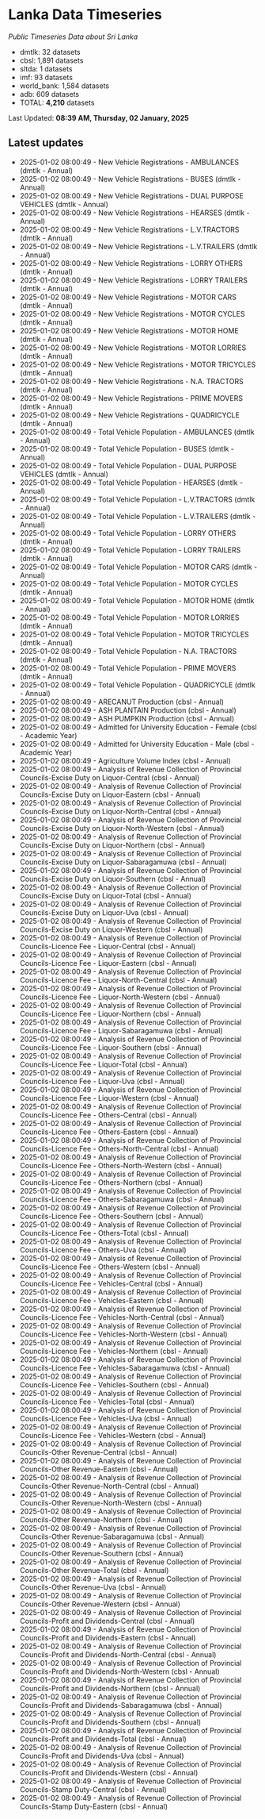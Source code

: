 # Lanka Data Timeseries
*Public Timeseries Data about Sri Lanka*

* dmtlk: 32 datasets
* cbsl: 1,891 datasets
* sltda: 1 datasets
* imf: 93 datasets
* world_bank: 1,584 datasets
* adb: 609 datasets
* TOTAL: **4,210** datasets

Last Updated: **08:39 AM, Thursday, 02 January, 2025**

## Latest updates

* 2025-01-02 08:00:49 - New Vehicle Registrations - AMBULANCES (dmtlk - Annual)
* 2025-01-02 08:00:49 - New Vehicle Registrations - BUSES (dmtlk - Annual)
* 2025-01-02 08:00:49 - New Vehicle Registrations - DUAL PURPOSE VEHICLES (dmtlk - Annual)
* 2025-01-02 08:00:49 - New Vehicle Registrations - HEARSES (dmtlk - Annual)
* 2025-01-02 08:00:49 - New Vehicle Registrations - L.V.TRACTORS (dmtlk - Annual)
* 2025-01-02 08:00:49 - New Vehicle Registrations - L.V.TRAILERS (dmtlk - Annual)
* 2025-01-02 08:00:49 - New Vehicle Registrations - LORRY OTHERS (dmtlk - Annual)
* 2025-01-02 08:00:49 - New Vehicle Registrations - LORRY TRAILERS (dmtlk - Annual)
* 2025-01-02 08:00:49 - New Vehicle Registrations - MOTOR CARS (dmtlk - Annual)
* 2025-01-02 08:00:49 - New Vehicle Registrations - MOTOR CYCLES (dmtlk - Annual)
* 2025-01-02 08:00:49 - New Vehicle Registrations - MOTOR HOME (dmtlk - Annual)
* 2025-01-02 08:00:49 - New Vehicle Registrations - MOTOR LORRIES (dmtlk - Annual)
* 2025-01-02 08:00:49 - New Vehicle Registrations - MOTOR TRICYCLES (dmtlk - Annual)
* 2025-01-02 08:00:49 - New Vehicle Registrations - N.A. TRACTORS (dmtlk - Annual)
* 2025-01-02 08:00:49 - New Vehicle Registrations - PRIME MOVERS (dmtlk - Annual)
* 2025-01-02 08:00:49 - New Vehicle Registrations - QUADRICYCLE (dmtlk - Annual)
* 2025-01-02 08:00:49 - Total Vehicle Population - AMBULANCES (dmtlk - Annual)
* 2025-01-02 08:00:49 - Total Vehicle Population - BUSES (dmtlk - Annual)
* 2025-01-02 08:00:49 - Total Vehicle Population - DUAL PURPOSE VEHICLES (dmtlk - Annual)
* 2025-01-02 08:00:49 - Total Vehicle Population - HEARSES (dmtlk - Annual)
* 2025-01-02 08:00:49 - Total Vehicle Population - L.V.TRACTORS (dmtlk - Annual)
* 2025-01-02 08:00:49 - Total Vehicle Population - L.V.TRAILERS (dmtlk - Annual)
* 2025-01-02 08:00:49 - Total Vehicle Population - LORRY OTHERS (dmtlk - Annual)
* 2025-01-02 08:00:49 - Total Vehicle Population - LORRY TRAILERS (dmtlk - Annual)
* 2025-01-02 08:00:49 - Total Vehicle Population - MOTOR CARS (dmtlk - Annual)
* 2025-01-02 08:00:49 - Total Vehicle Population - MOTOR CYCLES (dmtlk - Annual)
* 2025-01-02 08:00:49 - Total Vehicle Population - MOTOR HOME (dmtlk - Annual)
* 2025-01-02 08:00:49 - Total Vehicle Population - MOTOR LORRIES (dmtlk - Annual)
* 2025-01-02 08:00:49 - Total Vehicle Population - MOTOR TRICYCLES (dmtlk - Annual)
* 2025-01-02 08:00:49 - Total Vehicle Population - N.A. TRACTORS (dmtlk - Annual)
* 2025-01-02 08:00:49 - Total Vehicle Population - PRIME MOVERS (dmtlk - Annual)
* 2025-01-02 08:00:49 - Total Vehicle Population - QUADRICYCLE (dmtlk - Annual)
* 2025-01-02 08:00:49 - ARECANUT Production (cbsl - Annual)
* 2025-01-02 08:00:49 - ASH PLANTAIN Production (cbsl - Annual)
* 2025-01-02 08:00:49 - ASH PUMPKIN Production (cbsl - Annual)
* 2025-01-02 08:00:49 - Admitted for University Education - Female (cbsl - Academic Year)
* 2025-01-02 08:00:49 - Admitted for University Education - Male (cbsl - Academic Year)
* 2025-01-02 08:00:49 - Agriculture Volume Index (cbsl - Annual)
* 2025-01-02 08:00:49 - Analysis of Revenue Collection of Provincial Councils-Excise Duty on Liquor-Central (cbsl - Annual)
* 2025-01-02 08:00:49 - Analysis of Revenue Collection of Provincial Councils-Excise Duty on Liquor-Eastern (cbsl - Annual)
* 2025-01-02 08:00:49 - Analysis of Revenue Collection of Provincial Councils-Excise Duty on Liquor-North-Central (cbsl - Annual)
* 2025-01-02 08:00:49 - Analysis of Revenue Collection of Provincial Councils-Excise Duty on Liquor-North-Western (cbsl - Annual)
* 2025-01-02 08:00:49 - Analysis of Revenue Collection of Provincial Councils-Excise Duty on Liquor-Northern (cbsl - Annual)
* 2025-01-02 08:00:49 - Analysis of Revenue Collection of Provincial Councils-Excise Duty on Liquor-Sabaragamuwa (cbsl - Annual)
* 2025-01-02 08:00:49 - Analysis of Revenue Collection of Provincial Councils-Excise Duty on Liquor-Southern (cbsl - Annual)
* 2025-01-02 08:00:49 - Analysis of Revenue Collection of Provincial Councils-Excise Duty on Liquor-Total (cbsl - Annual)
* 2025-01-02 08:00:49 - Analysis of Revenue Collection of Provincial Councils-Excise Duty on Liquor-Uva (cbsl - Annual)
* 2025-01-02 08:00:49 - Analysis of Revenue Collection of Provincial Councils-Excise Duty on Liquor-Western (cbsl - Annual)
* 2025-01-02 08:00:49 - Analysis of Revenue Collection of Provincial Councils-Licence Fee - Liquor-Central (cbsl - Annual)
* 2025-01-02 08:00:49 - Analysis of Revenue Collection of Provincial Councils-Licence Fee - Liquor-Eastern (cbsl - Annual)
* 2025-01-02 08:00:49 - Analysis of Revenue Collection of Provincial Councils-Licence Fee - Liquor-North-Central (cbsl - Annual)
* 2025-01-02 08:00:49 - Analysis of Revenue Collection of Provincial Councils-Licence Fee - Liquor-North-Western (cbsl - Annual)
* 2025-01-02 08:00:49 - Analysis of Revenue Collection of Provincial Councils-Licence Fee - Liquor-Northern (cbsl - Annual)
* 2025-01-02 08:00:49 - Analysis of Revenue Collection of Provincial Councils-Licence Fee - Liquor-Sabaragamuwa (cbsl - Annual)
* 2025-01-02 08:00:49 - Analysis of Revenue Collection of Provincial Councils-Licence Fee - Liquor-Southern (cbsl - Annual)
* 2025-01-02 08:00:49 - Analysis of Revenue Collection of Provincial Councils-Licence Fee - Liquor-Total (cbsl - Annual)
* 2025-01-02 08:00:49 - Analysis of Revenue Collection of Provincial Councils-Licence Fee - Liquor-Uva (cbsl - Annual)
* 2025-01-02 08:00:49 - Analysis of Revenue Collection of Provincial Councils-Licence Fee - Liquor-Western (cbsl - Annual)
* 2025-01-02 08:00:49 - Analysis of Revenue Collection of Provincial Councils-Licence Fee - Others-Central (cbsl - Annual)
* 2025-01-02 08:00:49 - Analysis of Revenue Collection of Provincial Councils-Licence Fee - Others-Eastern (cbsl - Annual)
* 2025-01-02 08:00:49 - Analysis of Revenue Collection of Provincial Councils-Licence Fee - Others-North-Central (cbsl - Annual)
* 2025-01-02 08:00:49 - Analysis of Revenue Collection of Provincial Councils-Licence Fee - Others-North-Western (cbsl - Annual)
* 2025-01-02 08:00:49 - Analysis of Revenue Collection of Provincial Councils-Licence Fee - Others-Northern (cbsl - Annual)
* 2025-01-02 08:00:49 - Analysis of Revenue Collection of Provincial Councils-Licence Fee - Others-Sabaragamuwa (cbsl - Annual)
* 2025-01-02 08:00:49 - Analysis of Revenue Collection of Provincial Councils-Licence Fee - Others-Southern (cbsl - Annual)
* 2025-01-02 08:00:49 - Analysis of Revenue Collection of Provincial Councils-Licence Fee - Others-Total (cbsl - Annual)
* 2025-01-02 08:00:49 - Analysis of Revenue Collection of Provincial Councils-Licence Fee - Others-Uva (cbsl - Annual)
* 2025-01-02 08:00:49 - Analysis of Revenue Collection of Provincial Councils-Licence Fee - Others-Western (cbsl - Annual)
* 2025-01-02 08:00:49 - Analysis of Revenue Collection of Provincial Councils-Licence Fee - Vehicles-Central (cbsl - Annual)
* 2025-01-02 08:00:49 - Analysis of Revenue Collection of Provincial Councils-Licence Fee - Vehicles-Eastern (cbsl - Annual)
* 2025-01-02 08:00:49 - Analysis of Revenue Collection of Provincial Councils-Licence Fee - Vehicles-North-Central (cbsl - Annual)
* 2025-01-02 08:00:49 - Analysis of Revenue Collection of Provincial Councils-Licence Fee - Vehicles-North-Western (cbsl - Annual)
* 2025-01-02 08:00:49 - Analysis of Revenue Collection of Provincial Councils-Licence Fee - Vehicles-Northern (cbsl - Annual)
* 2025-01-02 08:00:49 - Analysis of Revenue Collection of Provincial Councils-Licence Fee - Vehicles-Sabaragamuwa (cbsl - Annual)
* 2025-01-02 08:00:49 - Analysis of Revenue Collection of Provincial Councils-Licence Fee - Vehicles-Southern (cbsl - Annual)
* 2025-01-02 08:00:49 - Analysis of Revenue Collection of Provincial Councils-Licence Fee - Vehicles-Total (cbsl - Annual)
* 2025-01-02 08:00:49 - Analysis of Revenue Collection of Provincial Councils-Licence Fee - Vehicles-Uva (cbsl - Annual)
* 2025-01-02 08:00:49 - Analysis of Revenue Collection of Provincial Councils-Licence Fee - Vehicles-Western (cbsl - Annual)
* 2025-01-02 08:00:49 - Analysis of Revenue Collection of Provincial Councils-Other Revenue-Central (cbsl - Annual)
* 2025-01-02 08:00:49 - Analysis of Revenue Collection of Provincial Councils-Other Revenue-Eastern (cbsl - Annual)
* 2025-01-02 08:00:49 - Analysis of Revenue Collection of Provincial Councils-Other Revenue-North-Central (cbsl - Annual)
* 2025-01-02 08:00:49 - Analysis of Revenue Collection of Provincial Councils-Other Revenue-North-Western (cbsl - Annual)
* 2025-01-02 08:00:49 - Analysis of Revenue Collection of Provincial Councils-Other Revenue-Northern (cbsl - Annual)
* 2025-01-02 08:00:49 - Analysis of Revenue Collection of Provincial Councils-Other Revenue-Sabaragamuwa (cbsl - Annual)
* 2025-01-02 08:00:49 - Analysis of Revenue Collection of Provincial Councils-Other Revenue-Southern (cbsl - Annual)
* 2025-01-02 08:00:49 - Analysis of Revenue Collection of Provincial Councils-Other Revenue-Total (cbsl - Annual)
* 2025-01-02 08:00:49 - Analysis of Revenue Collection of Provincial Councils-Other Revenue-Uva (cbsl - Annual)
* 2025-01-02 08:00:49 - Analysis of Revenue Collection of Provincial Councils-Other Revenue-Western (cbsl - Annual)
* 2025-01-02 08:00:49 - Analysis of Revenue Collection of Provincial Councils-Profit and Dividends-Central (cbsl - Annual)
* 2025-01-02 08:00:49 - Analysis of Revenue Collection of Provincial Councils-Profit and Dividends-Eastern (cbsl - Annual)
* 2025-01-02 08:00:49 - Analysis of Revenue Collection of Provincial Councils-Profit and Dividends-North-Central (cbsl - Annual)
* 2025-01-02 08:00:49 - Analysis of Revenue Collection of Provincial Councils-Profit and Dividends-North-Western (cbsl - Annual)
* 2025-01-02 08:00:49 - Analysis of Revenue Collection of Provincial Councils-Profit and Dividends-Northern (cbsl - Annual)
* 2025-01-02 08:00:49 - Analysis of Revenue Collection of Provincial Councils-Profit and Dividends-Sabaragamuwa (cbsl - Annual)
* 2025-01-02 08:00:49 - Analysis of Revenue Collection of Provincial Councils-Profit and Dividends-Southern (cbsl - Annual)
* 2025-01-02 08:00:49 - Analysis of Revenue Collection of Provincial Councils-Profit and Dividends-Total (cbsl - Annual)
* 2025-01-02 08:00:49 - Analysis of Revenue Collection of Provincial Councils-Profit and Dividends-Uva (cbsl - Annual)
* 2025-01-02 08:00:49 - Analysis of Revenue Collection of Provincial Councils-Profit and Dividends-Western (cbsl - Annual)
* 2025-01-02 08:00:49 - Analysis of Revenue Collection of Provincial Councils-Stamp Duty-Central (cbsl - Annual)
* 2025-01-02 08:00:49 - Analysis of Revenue Collection of Provincial Councils-Stamp Duty-Eastern (cbsl - Annual)